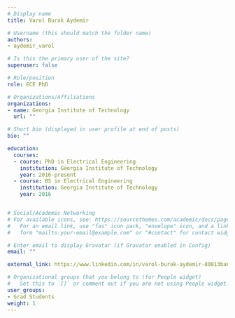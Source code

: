 ```yaml
---
# Display name
title: Varol Burak Aydemir

# Username (this should match the folder name)
authors:
- aydemir_varol

# Is this the primary user of the site?
superuser: false

# Role/position
role: ECE PhD

# Organizations/Affiliations
organizations:
- name: Georgia Institute of Technology
  url: ""

# Short bio (displayed in user profile at end of posts)
bio: ""

education:
  courses:
  - course: PhD in Electrical Engineering
    institution: Georgia Institute of Technology
    year: 2016-present
  - course: BS in Electrical Engineering
    institution: Georgia Institute of Technology
    year: 2016


# Social/Academic Networking
# For available icons, see: https://sourcethemes.com/academic/docs/page-builder/#icons
#   For an email link, use "fas" icon pack, "envelope" icon, and a link in the
#   form "mailto:your-email@example.com" or "#contact" for contact widget.

# Enter email to display Gravatar (if Gravatar enabled in Config)
email: ""

external_link: https://www.linkedin.com/in/varol-burak-aydemir-80013ba6

# Organizational groups that you belong to (for People widget)
#   Set this to `[]` or comment out if you are not using People widget.
user_groups:
- Grad Students
weight: 1
---
```

